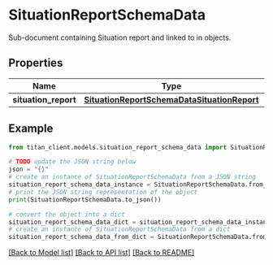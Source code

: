 # SituationReportSchemaData

Sub-document containing Situation report and linked to in objects.

## Properties

Name | Type | Description | Notes
------------ | ------------- | ------------- | -------------
**situation_report** | [**SituationReportSchemaDataSituationReport**](SituationReportSchemaDataSituationReport.md) |  | [optional] 

## Example

```python
from titan_client.models.situation_report_schema_data import SituationReportSchemaData

# TODO update the JSON string below
json = "{}"
# create an instance of SituationReportSchemaData from a JSON string
situation_report_schema_data_instance = SituationReportSchemaData.from_json(json)
# print the JSON string representation of the object
print(SituationReportSchemaData.to_json())

# convert the object into a dict
situation_report_schema_data_dict = situation_report_schema_data_instance.to_dict()
# create an instance of SituationReportSchemaData from a dict
situation_report_schema_data_from_dict = SituationReportSchemaData.from_dict(situation_report_schema_data_dict)
```
[[Back to Model list]](../README.md#documentation-for-models) [[Back to API list]](../README.md#documentation-for-api-endpoints) [[Back to README]](../README.md)


